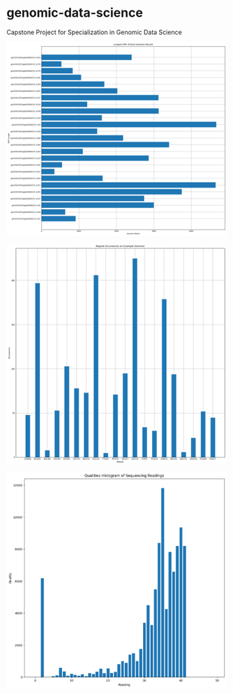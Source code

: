 # genomic-data-science
Capstone Project for Specialization in Genomic Data Science

![image](https://github.com/nnttluna/genomic-data-science/blob/c59222eddc76f5bc8beb12182cc6adcffe3ce0c2/local%20ORF.png)

![image](https://github.com/nnttluna/genomic-data-science/blob/c59222eddc76f5bc8beb12182cc6adcffe3ce0c2/repeats%20compares.png)

![image](https://github.com/nnttluna/genomic-data-science/blob/593abd6775df38b962b32906e3bed24d867bba14/qual.png)
